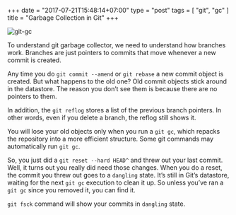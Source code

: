 +++
date = "2017-07-21T15:48:14+07:00"
type = "post"
tags = [ "git", "gc" ]
title = "Garbage Collection in Git"
+++

![git-gc](/git-gc.png)

To understand git garbage collector, we need to understand how branches work. Branches are just pointers to commits that move whenever a new commit is created.

Any time you do `git commit --amend` or `git rebase` a new commit object is created. But what happens to the old one? Old commit objects stick around in the datastore. The reason you don’t see them is because there are no pointers to them.

In addition, the `git reflog` stores a list of the previous branch pointers. In other words, even if you delete a branch, the reflog still shows it.

You will lose your old objects only when you run a `git gc`, which repacks the repository into a more efficient structure. Some git commands may automatically run `git gc`.

So, you just did a `git reset --hard HEAD^` and threw out your last commit. Well, it turns out you really did need those changes. When you do a reset, the commit you threw out goes to a `dangling` state. It’s still in Git’s datastore, waiting for the next `git gc` execution to clean it up. So unless you’ve ran a `git gc` since you removed it, you can find it.

`git fsck` command will show your commits in `dangling` state.
